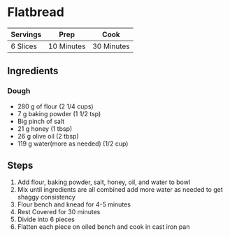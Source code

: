# Flatbread

|Servings|Prep|Cook|
|--|--|--|
|6 Slices|10 Minutes|30 Minutes|

## Ingredients

### Dough

* 280 g of flour (2 1/4 cups)
* 7 g baking powder (1 1/2 tsp)
* Big pinch of salt
* 21 g honey (1 tbsp)
* 26 g olive oil (2 tbsp)
* 119 g water(more as needed) (1/2 cup)

## Steps

1) Add flour, baking powder, salt, honey, oil, and water to bowl
2) Mix until ingredients are all combined add more water as needed to get shaggy consistency
3) Flour bench and knead for 4-5 minutes
4) Rest Covered for 30 minutes
5) Divide into 6 pieces
6) Flatten each piece on oiled bench and cook in cast iron pan
